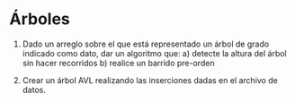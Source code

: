 # Árboles

1. Dado un arreglo sobre el que está representado un árbol de grado indicado como dato, dar un algoritmo que:
a) detecte la altura del árbol sin hacer recorridos
b) realice un barrido pre-orden


2. Crear un árbol AVL realizando las inserciones dadas en el archivo de datos.

